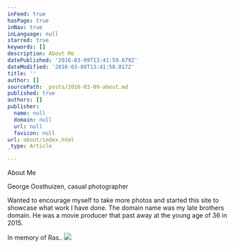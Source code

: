 ```yaml
---
inFeed: true
hasPage: true
inNav: true
inLanguage: null
starred: true
keywords: []
description: About Me
datePublished: '2016-03-09T13:41:59.679Z'
dateModified: '2016-03-09T13:41:58.017Z'
title: ''
author: []
sourcePath: _posts/2016-03-09-about.md
published: true
authors: []
publisher:
  name: null
  domain: null
  url: null
  favicon: null
url: about/index.html
_type: Article

---
```

About Me

George Oosthuizen, casual photographer

Wanted to encourage myself to take more photos and started this site to showcase what work I have done. The domain name was my late brothers domain. He was a movie producer that past away at the young age of 36 in 2015\. 

In memory of Ras..
![](https://the-grid-user-content.s3-us-west-2.amazonaws.com/8f974dca-6e0c-4b0c-a5a4-13ca58ee9f04.png)